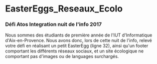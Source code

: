 # EasterEggs_Reseaux_Ecolo
### Défi Atos Integration nuit de l'info 2017
  Nous sommes des étudiants de première année de l'IUT d'Informatique d'Aix-en-Provence.
Nous avons donc, lors de cette nuit de l'info, relevé votre défi en réalisant un petit EasterEgg (ligne 32), ainsi qu'un footer comportant les différents réseaux sociaux, et un site écologique ne comportant pas d'images ou de languages surchargés.
